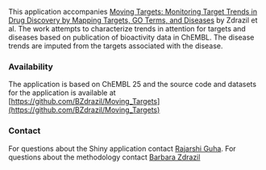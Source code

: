    
   
This application accompanies [Moving Targets: Monitoring Target Trends in Drug Discovery by Mapping Targets, GO Terms, and Diseases](https://www.biorxiv.org/content/10.1101/691550v1) by Zdrazil et al. The work attempts to characterize trends in attention for targets and diseases based on publication of bioactivity data in ChEMBL. The disease trends are imputed from the targets associated with the disease.

### Availability

The application is based on ChEMBL 25 and the source code and datasets for the application is available at [https://github.com/BZdrazil/Moving_Targets](https://github.com/BZdrazil/Moving_Targets)

### Contact

For questions about the Shiny application contact [Rajarshi Guha](mailto:rajarshi.guha@gmail.com). For questions about the methodology contact [Barbara Zdrazil](mailto:barbara.zdrazil@univie.ac.at)